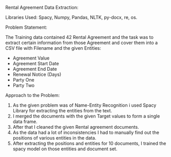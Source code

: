 Rental Agreement Data Extraction:

Libraries Used: Spacy, Numpy, Pandas, NLTK, py-docx, re, os.

Problem Statement:

The Training data contained 42 Rental Agreement and the task was to extract certain information from those Agreement and cover them into a CSV file with Filename
and the given Entities: 
* Agreement Value 
* Agreement Start Date      
* Agreement End Date 
* Renewal Notice (Days) 
* Party One
* Party Two

Approach to the Problem:

1. As the given problem was of Name-Entity Recognition i used Spacy Library for extracting the entities from the text.
2. I merged the documents with the given Target values to form a single data frame.
3. After that I cleaned the given Rental agreement documents.
4. As the data had a lot of inconsistencies I had to manually find out the positions of various entities in the data.
5. After extracting the positions and entities for 10 documents, I trained the spacy model on those entities and document set.
